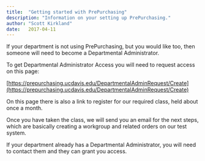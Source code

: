 ```yaml
---
title:  "Getting started with PrePurchasing"
description: "Information on your setting up PrePurchasing."
author: "Scott Kirkland"
date:   2017-04-11
---
```


If your department is not using PrePurchasing, but you would like too, then someone will need to become a Departmental Administrator.

To get Departmental Administrator Access you will need to request access on this page:

[https://prepurchasing.ucdavis.edu/DepartmentalAdminRequest/Create](https://prepurchasing.ucdavis.edu/DepartmentalAdminRequest/Create)

On this page there is also a link to register for our required class, held about once a month.

Once you have taken the class, we will send you an email for the next steps, which are basically creating a workgroup and related orders on our test system.

If your department already has a Departmental Administrator, you will need to contact them and they can grant you access.
